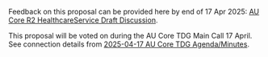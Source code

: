 <div class="stu-note" markdown="1">

Feedback on this proposal can be provided here by end of 17 Apr 2025: <a href="https://confluence.hl7.org/spaces/HAFWG/pages/325456709/AU+Core+R2+HealthcareService+Draft+Discussion">AU Core R2 HealthcareService Draft Discussion</a>.

This proposal will be voted on during the AU Core TDG Main Call 17 April. See connection details from <a href="https://confluence.hl7.org/spaces/HAFWG/pages/324966685/2025-04-17+AU+Core+TDG+Agenda+Minutes">2025-04-17 AU Core TDG Agenda/Minutes</a>.

</div><!-- note-to-balloters -->